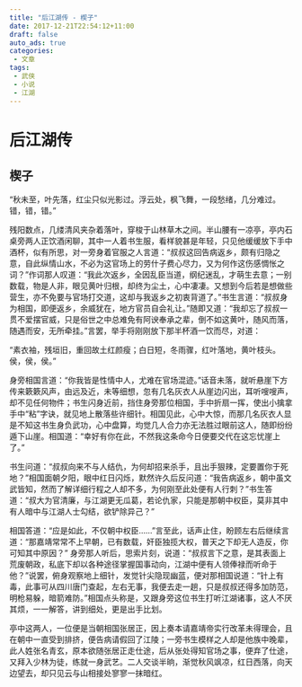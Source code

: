 ```yaml
---
title: "后江湖传 - 楔子"
date: 2017-12-21T22:54:12+11:00
draft: false
auto_ads: true
categories:
 - 文章
tags:
 - 武侠
 - 小说
 - 江湖
---
```

# 后江湖传

## 楔子

“秋未至，叶先落，红尘只似光影过。浮云处，枫飞舞，一段愁绪，几分难过。错，错，错。”

残阳数点，几缕清风夹杂着落叶，穿梭于山林草木之间。半山腰有一凉亭，亭内石桌旁两人正饮酒闲聊，其中一人着书生服，看样貌甚是年轻，只见他缓缓放下手中酒杯，似有所思，对一旁身着官服之人言道：“叔叔这回告病返乡，颇有归隐之意，自此纵情山水，不必为这官场上的劳什子费心尽力，又为何作这伤感惆怅之词？”作词那人叹道：“我此次返乡，全因乱臣当道，纲纪迷乱，才萌生去意；一别数载，物是人非，眼见黄叶归根，却终为尘土，心中凄凄。又想到今后若是想做些营生，亦不免要与官场打交道，这却与我返乡之初衷背道了。”书生言道：“叔叔身为相国，即便返乡，余威犹在，地方官员自会礼让。”随即又道：“我却忘了叔叔一贯不爱摆官威，只是俗世之中总难免有阿谀奉承之辈，倒不如这黄叶，随风而落，随遇而安，无所牵挂。”言罢，举手将刚刚放下那半杯酒一饮而尽，对道：

“素衣袖，残垣旧，重回故土红颜瘦；白日短，冬雨骤，红叶落地，黄叶枝头。侯，侯，侯。”

身旁相国言道：“你我皆是性情中人，尤难在官场混迹。”话音未落，就听悬崖下方传来簌簌风声，由远及近，未等细想，忽有几名灰衣人从崖边闪出，耳听嗖嗖声，却不见任何物件；书生闪身近前，挡住身旁那位相国，手中折扇一挥，使出小擒拿手中“粘”字诀，就见地上散落些许细针。相国见此，心中大惊，而那几名灰衣人显是不知这书生身负武功，心中盘算，均觉几人合力亦无法胜过眼前这人，随即纷纷遁下山崖。相国道：“幸好有你在此，不然我这条命今日便要交代在这忘忧崖上了。”

书生问道：“叔叔向来不与人结仇，为何却招来杀手，且出手狠辣，定要置你于死地？”相国面朝夕阳，眼中红日闪烁，默然许久后反问道：“我告病返乡，朝中虽文武皆知，然而了解详细行程之人却不多，为何刚至此处便有人行刺？”书生答道：“叔大为官清廉，与江湖更无瓜葛，若论仇家，只能是那朝中权臣，莫非其中有人暗中与江湖人士勾结，欲铲除异己？”

相国答道：“应是如此，不仅朝中权臣……”言至此，话声止住，盼顾左右后继续言道：“那嘉靖常常不上早朝，已有数载，奸臣独揽大权，普天之下却无人造反，你可知其中原因？” 身旁那人听后，思索片刻，说道：“叔叔言下之意，是其表面上荒废朝政，私底下却以各种途径掌握国事动向，江湖中便有人领俸禄而听命于他？”说罢，俯身观察地上细针，发觉针尖隐现幽蓝，便对那相国说道：“针上有毒，此事可从四川唐门查起，左右无事，我便去走一趟，只是叔叔还得多加防范，明枪易躲，暗箭难防。”相国点头称是，又跟身旁这位书生打听江湖诸事，这人不厌其烦，一一解答，讲到细处，更是出手比划。

亭中这两人，一位便是当朝相国张居正，因上奏本请嘉靖帝实行改革未得理会，且在朝中一直受到排挤，便告病请假回了江陵；一旁书生模样之人却是他族中晚辈，此人姓张名青玄，原本欲随张居正走仕途，后从张处得知官场之事，便弃了仕途，又拜入少林为徒，练就一身武艺。二人交谈半晌，渐觉秋风飒凉，红日西落，向天边望去，却只见云与山相接处寥寥一抹暗红。